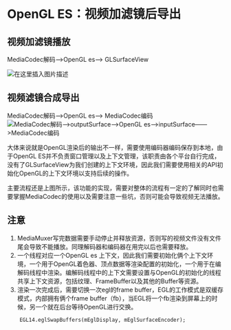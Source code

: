 # OpenGL ES：视频加滤镜后导出


## 视频加滤镜播放

MediaCodec解码——>OpenGL es——> GLSurfaceView

![在这里插入图片描述](https://img-blog.csdnimg.cn/20190719111816383.png?x-oss-process=image/watermark,type_ZmFuZ3poZW5naGVpdGk,shadow_10,text_aHR0cHM6Ly9ibG9nLmNzZG4ubmV0L3FxXzM4NDEwMjM2,size_16,color_FFFFFF,t_70)

## 视频滤镜合成导出
MediaCodec解码——>OpenGL es——> MediaCodec编码
![MediaCodec解码——>outputSurface——>OpenGL es——>inputSurface——>MediaCodec编码](https://img-blog.csdnimg.cn/20190719111604329.png?x-oss-process=image/watermark,type_ZmFuZ3poZW5naGVpdGk,shadow_10,text_aHR0cHM6Ly9ibG9nLmNzZG4ubmV0L3FxXzM4NDEwMjM2,size_16,color_FFFFFF,t_70)


大体来说就是OpenGL渲染后的输出不一样，需要使用编码器编码保存到本地，由于OpenGL ES并不负责窗口管理以及上下文管理，该职责由各个平台自行完成，没有了GLSurfaceView为我们创建的上下文环境，因此我们需要使用相关的API初始化OpenGL的上下文环境以支持后续的操作。

主要流程还是上图所示，该功能的实现，需要对整体的流程有一定的了解同时也需要掌握MediaCodec的使用以及需要注意一些坑，否则可能会导致视频无法播放。



## 注意

1.	MediaMuxer写完数据需要手动停止并释放资源，否则写的视频文件没有文件尾会导致不能播放。同理解码器和编码器在用完以后也需要释放。
2.	 一个线程对应一个OpenGL es 上下文，因此我们需要初始化俩个上下文环境，一个用于OpenGL着色器、顶点数据等渲染配置的初始化，一个用于在编解码线程中渲染。编解码线程中的上下文需要设置与OpenGL的初始化的线程共享上下文资源，包括纹理、FrameBuffer以及其他的Buffer等资源。
3.	渲染一次完成后，需要切换一次egl的frame buffer，EGL的工作模式是双缓存模式，内部拥有俩个frame buffer（fb），当EGL将一个fb渲染到屏幕上的时候，另一个就在后台等待OpenGL进行交换。

```
	EGL14.eglSwapBuffers(mEglDisplay, mEglSurfaceEncoder);
```


